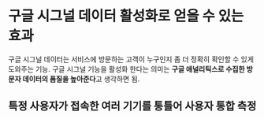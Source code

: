 # 구글 시그널 데이터 활성화로 얻을 수 있는 효과

구글 시그널 데이터는 서비스에 방문하는 고객이 누구인지 좀 더 정확히 확인할 수 있게 도와주는 기능. 구글 시그널 기능을 활성화 한다는 의미는 **구글 애널리틱스로 수집한 방문자 데이터의 품질을 높아준다**고 생각하면 됨.


## 특정 사용자가 접속한 여러 기기를 통틀어 사용자 통합 측정

